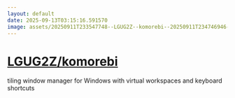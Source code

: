 ```yaml
---
layout: default
date: 2025-09-13T03:15:16.591570
image: assets/20250911T233547748--LGUG2Z--komorebi--20250911T234746946--cropped.png
---
```


# [LGUG2Z/komorebi](https://github.com/LGUG2Z/komorebi)

tiling window manager for Windows with virtual workspaces and keyboard shortcuts
